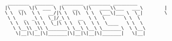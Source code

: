 <pre>
 ________  _______   ________  ________ _________           ________  ________  ________  _________  _______   ________ ________  ___       ___  ________     
|\   __  \|\  ___ \ |\   __  \|\   ____\\___   ___\        |\   __  \|\   __  \|\   __  \|\___   ___\\  ___ \ |\  _____\\   __  \|\  \     |\  \|\   __  \    
\ \  \|\  \ \   __/|\ \  \|\  \ \  \___\|___ \  \_|        \ \  \|\  \ \  \|\  \ \  \|\  \|___ \  \_\ \   __/|\ \  \__/\ \  \|\  \ \  \    \ \  \ \  \|\  \   
 \ \   _  _\ \  \_|/_\ \   __  \ \  \       \ \  \          \ \   ____\ \  \\\  \ \   _  _\   \ \  \ \ \  \_|/_\ \   __\\ \  \\\  \ \  \    \ \  \ \  \\\  \  
  \ \  \\  \\ \  \_|\ \ \  \ \  \ \  \____   \ \  \          \ \  \___|\ \  \\\  \ \  \\  \|   \ \  \ \ \  \_|\ \ \  \_| \ \  \\\  \ \  \____\ \  \ \  \\\  \ 
   \ \__\\ _\\ \_______\ \__\ \__\ \_______\  \ \__\          \ \__\    \ \_______\ \__\\ _\    \ \__\ \ \_______\ \__\   \ \_______\ \_______\ \__\ \_______\
    \|__|\|__|\|_______|\|__|\|__|\|_______|   \|__|           \|__|     \|_______|\|__|\|__|    \|__|  \|_______|\|__|    \|_______|\|_______|\|__|\|_______|
                                                                                                                                                              
                                                                                                                                                              
                                                                                                                                                              
